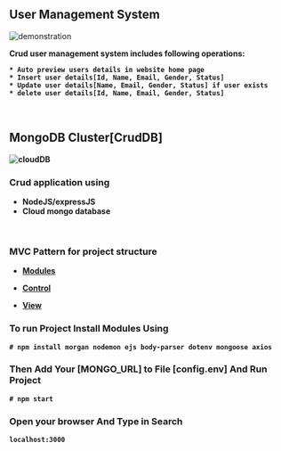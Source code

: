 <div align="left" width="50">

## User Management System

<img src="https://github.com/iNightjar/User-Management-System/blob/master/images/demonstration.gif?raw=true" href="https://github.com/iNightjar" alt="demonstration" />
  
<br>

<p><strong>Crud user management system includes following operations:
    
    * Auto preview users details in website home page
    * Insert user details[Id, Name, Email, Gender, Status]
    * Update user details[Name, Email, Gender, Status] if user exists
    * delete user details[Id, Name, Email, Gender, Status]

<br>

## MongoDB Cluster[CrudDB]
<img src="https://github.com/iNightjar/User-Management-System/blob/master/images/cloudDB.png?raw=true" href="https://github.com/iNightjar" alt="cloudDB" />

<br>

### Crud application using

* NodeJS/expressJS
* Cloud mongo database


<br>

### MVC Pattern for project structure

* [Modules](https://github.com/iNightjar/User-Management-System/tree/master/views)

* [Control](https://github.com/iNightjar/User-Management-System/tree/master/server)

* [View](https://github.com/iNightjar/User-Management-System/tree/master/assets)

### To run Project Install Modules Using

```
# npm install morgan nodemon ejs body-parser dotenv mongoose axios
```
### Then Add Your [MONGO_URL] to File [config.env] And Run Project

```
# npm start 
```


### Open your browser And Type in Search

```
localhost:3000
```


</div>